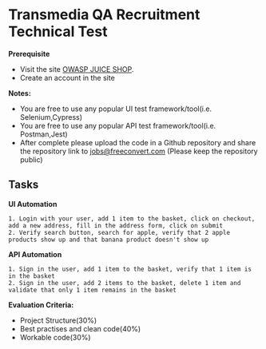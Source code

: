 
# Transmedia QA Recruitment Technical Test

**Prerequisite**
- Visit the site [OWASP JUICE SHOP](https://juice-shop.herokuapp.com).
- Create an account in the site

**Notes:**
  * You are free to use any popular UI test framework/tool(i.e. Selenium,Cypress)
  * You are free to use any popular API test framework/tool(i.e. Postman,Jest)
  * After complete please upload the code in a Github repository and share the repository link to <jobs@freeconvert.com> (Please keep the repository public)

## Tasks

**UI Automation**

```
1. Login with your user, add 1 item to the basket, click on checkout, add a new address, fill in the address form, click on submit
2. Verify search button, search for apple, verify that 2 apple products show up and that banana product doesn't show up
```
**API Automation**   
   
 ```
1. Sign in the user, add 1 item to the basket, verify that 1 item is in the basket
2. Sign in the user, add 2 items to the basket, delete 1 item and validate that only 1 item remains in the basket
```

**Evaluation Criteria:**
- Project Structure(30%)
- Best practises and clean code(40%)
- Workable code(30%)




